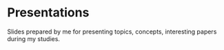 # Presentations
Slides prepared by me for presenting topics, concepts, interesting papers during my studies.
